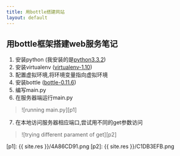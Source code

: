 ```yaml
---
title: 用bottle搭建网站
layout: default
---
```


用bottle框架搭建web服务笔记
---------------------------

1. 安装python (我安装的是[python3.3.2][a1])
2. 安装virtualenv ([virtualenv-1.10][a2])
3. 配置虚拟环境,将环境变量指向虚拟环境
4. 安装bottle ([bottle-0.11.6][a3])
5. 编写main.py
6. 在服务器端运行main.py
> ![running main.py][p1]

7.	在本地访问服务器相应端口,尝试用不同的get参数访问
> ![trying different parament of get][p2]


[a1]: https://www.python.org/download/
[a2]: https://pypi.python.org/pypi/virtualenv#downloads
[a3]: https://pypi.python.org/pypi/bottle/0.11.6
[p1]: {{ site.res }}/4A86CD91.png
[p2]: {{ site.res }}/C1DB3EFB.png
